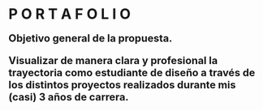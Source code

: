 # P O R T A F O L I O
<strong style="font-size: 20px;"> Objetivo general de la propuesta.</stong>

Visualizar de manera clara y profesional la trayectoria como estudiante de diseño a través de los distintos proyectos realizados durante mis (casi) 3 años de carrera.

